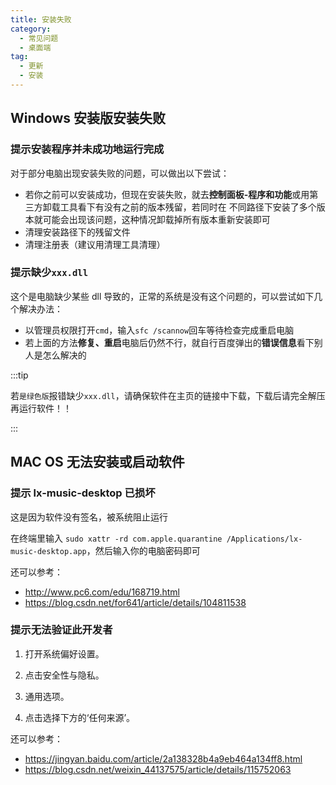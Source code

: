 ```yaml
---
title: 安装失败
category:
  - 常见问题
  - 桌面端
tag:
  - 更新
  - 安装
---
```


## Windows 安装版安装失败

### 提示安装程序并未成功地运行完成

对于部分电脑出现安装失败的问题，可以做出以下尝试：

- 若你之前可以安装成功，但现在安装失败，就去**控制面板-程序和功能**或用第三方卸载工具看下有没有之前的版本残留，若同时在
  不同路径下安装了多个版本就可能会出现该问题，这种情况卸载掉所有版本重新安装即可
- 清理安装路径下的残留文件
- 清理注册表（建议用清理工具清理）

### 提示缺少`xxx.dll`

这个是电脑缺少某些 dll 导致的，正常的系统是没有这个问题的，可以尝试如下几个解决办法：

- 以管理员权限打开`cmd`，输入`sfc /scannow`回车等待检查完成重启电脑
- 若上面的方法**修复、重启**电脑后仍然不行，就自行百度弹出的**错误信息**看下别人是怎么解决的

:::tip

若`是绿色版`报错缺少`xxx.dll`，请确保软件在主页的链接中下载，下载后请完全解压再运行软件！！

:::

## MAC OS 无法安装或启动软件

### 提示 lx-music-desktop 已损坏

这是因为软件没有签名，被系统阻止运行

在终端里输入 `sudo xattr -rd com.apple.quarantine /Applications/lx-music-desktop.app`，然后输入你的电脑密码即可

还可以参考：

- <http://www.pc6.com/edu/168719.html>
- <https://blog.csdn.net/for641/article/details/104811538>

### 提示无法验证此开发者

1. 打开系统偏好设置。

2. 点击安全性与隐私。

3. 通用选项。

4. 点击选择下方的‘任何来源’。

还可以参考：

- <https://jingyan.baidu.com/article/2a138328b4a9eb464a134ff8.html>
- <https://blog.csdn.net/weixin_44137575/article/details/115752063>
